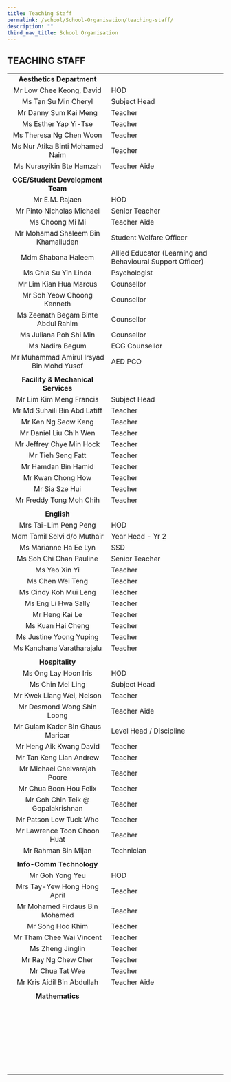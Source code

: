 ```yaml
---
title: Teaching Staff
permalink: /school/School-Organisation/teaching-staff/
description: ""
third_nav_title: School Organisation
---
```

## TEACHING STAFF

|   |   |
|:-:|---|
| **Aesthetics Department**  |   |
| Mr Low Chee Keong, David  | HOD  |
| Ms Tan Su Min Cheryl  | Subject Head  |
| Mr Danny Sum Kai Meng  | Teacher  |
| Ms Esther Yap Yi-Tse  | Teacher  |
| Ms Theresa Ng Chen Woon  | Teacher  |
| Ms Nur Atika Binti Mohamed Naim  | Teacher  |
| Ms Nurasyikin Bte Hamzah  | Teacher Aide  |
|   |   |
| **CCE/Student Development Team**  |   |
| Mr E.M. Rajaen  | HOD  |
| Mr Pinto Nicholas Michael  | Senior Teacher  |
| Ms Choong Mi Mi  | Teacher Aide  |
| Mr Mohamad Shaleem Bin Khamalluden  | Student Welfare Officer  |
| Mdm Shabana Haleem  | Allied Educator (Learning and Behavioural Support Officer)  |
| Ms Chia Su Yin Linda  | Psychologist  |
| Mr Lim Kian Hua Marcus  | Counsellor  |
| Mr Soh Yeow Choong Kenneth  | Counsellor |
| Ms Zeenath Begam Binte Abdul Rahim  | Counsellor  |
| Ms Juliana Poh Shi Min  | Counsellor  |
| Ms Nadira Begum  | ECG Counsellor  |
| Mr Muhammad Amirul Irsyad Bin Mohd Yusof  | AED PCO  |
|   |   |
| **Facility & Mechanical Services**  |   |
| Mr Lim Kim Meng Francis  | Subject Head  |
| Mr Md Suhaili Bin Abd Latiff  | Teacher  |
| Mr Ken Ng Seow Keng  | Teacher  |
| Mr Daniel Liu Chih Wen  | Teacher  |
| Mr Jeffrey Chye Min Hock  | Teacher  |
| Mr Tieh Seng Fatt  | Teacher  |
| Mr Hamdan Bin Hamid  | Teacher  |
| Mr Kwan Chong How  | Teacher  |
| Mr Sia Sze Hui  | Teacher  |
| Mr Freddy Tong Moh Chih  | Teacher  |
|   |   |
| **English**  |   |
| Mrs Tai-Lim Peng Peng  | HOD  |
| Mdm Tamil Selvi d/o Muthair  | Year Head - Yr 2  |
| Ms Marianne Ha Ee Lyn  | SSD  |
| Ms Soh Chi Chan Pauline  | Senior Teacher  |
| Ms Yeo Xin Yi  | Teacher  |
| Ms Chen Wei Teng  | Teacher  |
| Ms Cindy Koh Mui Leng  | Teacher  |
| Ms Eng Li Hwa Sally  |  Teacher |
| Mr Heng Kai Le  | Teacher  |
| Ms Kuan Hai Cheng  | Teacher  |
| Ms Justine Yoong Yuping  | Teacher  |
| Ms Kanchana Varatharajalu  | Teacher  |
|   |   |
| **Hospitality**  |   |
|  Ms Ong Lay Hoon Iris | HOD  |
| Ms Chin Mei Ling  | Subject Head  |
| Mr Kwek Liang Wei, Nelson  | Teacher  |
| Mr Desmond Wong Shin Loong  | Teacher Aide  |
| Mr Gulam Kader Bin Ghaus Maricar  | Level Head / Discipline  |
| Mr Heng Aik Kwang David  | Teacher  |
| Mr Tan Keng Lian Andrew  | Teacher  |
| Mr Michael Chelvarajah Poore  | Teacher  |
| Mr Chua Boon Hou Felix  |  Teacher |
| Mr Goh Chin Teik @ Gopalakrishnan  | Teacher  |
| Mr Patson Low Tuck Who  | Teacher  |
| Mr Lawrence Toon Choon Huat  | Teacher  |
| Mr Rahman Bin Mijan  | Technician  |
|   |   |
| **Info-Comm Technology**  |   |
| Mr Goh Yong Yeu  | HOD  |
| Mrs Tay-Yew Hong Hong April  | Teacher  |
| Mr Mohamed Firdaus Bin Mohamed  | Teacher  |
| Mr Song Hoo Khim  | Teacher  |
| Mr Tham Chee Wai Vincent  | Teacher  |
| Ms Zheng Jinglin  |Teacher  |
| Mr Ray Ng Chew Cher  | Teacher  |
| Mr Chua Tat Wee  | Teacher  |
| Mr Kris Aidil Bin Abdullah  | Teacher Aide  |
|   |   |
| **Mathematics**  |   |
|   |   |
|   |   |
|   |   |
|   |   |
|   |   |
|   |   |
|   |   |
|   |   |
|   |   |
|   |   |
|   |   |
|   |   |
|   |   |
|   |   |
|   |   |
|   |   |
|   |   |
|   |   |
|   |   |
|   |   |
|   |   |
|   |   |
|   |   |
|   |   |
|   |   |
|   |   |
|   |   |
|   |   |